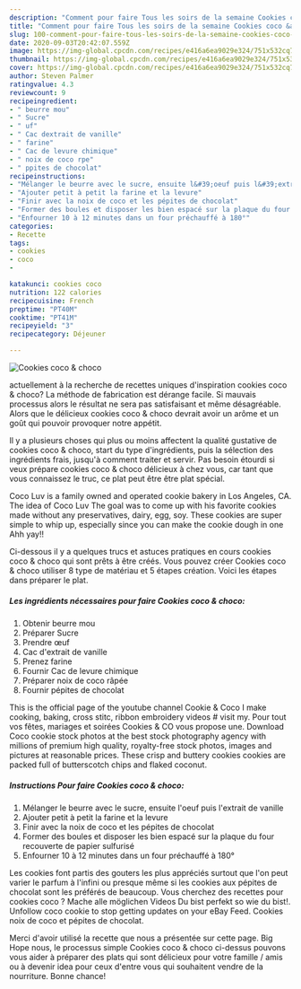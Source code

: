 ```yaml
---
description: "Comment pour faire Tous les soirs de la semaine Cookies coco &amp;amp; choco"
title: "Comment pour faire Tous les soirs de la semaine Cookies coco &amp;amp; choco"
slug: 100-comment-pour-faire-tous-les-soirs-de-la-semaine-cookies-coco-and-amp-choco
date: 2020-09-03T20:42:07.559Z
image: https://img-global.cpcdn.com/recipes/e416a6ea9029e324/751x532cq70/cookies-coco-choco-photo-principale-de-la-recette.jpg
thumbnail: https://img-global.cpcdn.com/recipes/e416a6ea9029e324/751x532cq70/cookies-coco-choco-photo-principale-de-la-recette.jpg
cover: https://img-global.cpcdn.com/recipes/e416a6ea9029e324/751x532cq70/cookies-coco-choco-photo-principale-de-la-recette.jpg
author: Steven Palmer
ratingvalue: 4.3
reviewcount: 9
recipeingredient:
- " beurre mou"
- " Sucre"
- " uf"
- " Cac dextrait de vanille"
- " farine"
- " Cac de levure chimique"
- " noix de coco rpe"
- " ppites de chocolat"
recipeinstructions:
- "Mélanger le beurre avec le sucre, ensuite l&#39;oeuf puis l&#39;extrait de vanille"
- "Ajouter petit à petit la farine et la levure"
- "Finir avec la noix de coco et les pépites de chocolat"
- "Former des boules et disposer les bien espacé sur la plaque du four recouverte de papier sulfurisé"
- "Enfourner 10 à 12 minutes dans un four préchauffé à 180°"
categories:
- Recette
tags:
- cookies
- coco
- 

katakunci: cookies coco  
nutrition: 122 calories
recipecuisine: French
preptime: "PT40M"
cooktime: "PT41M"
recipeyield: "3"
recipecategory: Déjeuner

---
```



![Cookies coco &amp; choco](https://img-global.cpcdn.com/recipes/e416a6ea9029e324/751x532cq70/cookies-coco-choco-photo-principale-de-la-recette.jpg)

actuellement à la recherche de recettes uniques d'inspiration cookies coco &amp; choco? La méthode de fabrication est dérange facile. Si mauvais processus alors le résultat ne sera pas satisfaisant et même désagréable. Alors que le délicieux cookies coco &amp; choco devrait avoir un arôme et un goût qui pouvoir provoquer notre appétit.

Il y a plusieurs choses qui plus ou moins affectent la qualité gustative de cookies coco &amp; choco, start du type d'ingrédients, puis la sélection des ingrédients frais, jusqu'à comment traiter et servir. Pas besoin étourdi si veux prépare cookies coco &amp; choco délicieux à chez vous, car tant que vous connaissez le truc, ce plat peut être être plat spécial.

Coco Luv is a family owned and operated cookie bakery in Los Angeles, CA. The idea of Coco Luv The goal was to come up with his favorite cookies made without any preservatives, dairy, egg, soy. These cookies are super simple to whip up, especially since you can make the cookie dough in one Ahh yay!!


Ci-dessous il y a quelques trucs et astuces pratiques en cours cookies coco &amp; choco qui sont prêts à être créés. Vous pouvez créer Cookies coco &amp; choco utiliser 8 type de matériau et 5 étapes création. Voici les étapes dans préparer le plat.

<!--inarticleads1-->

##### Les ingrédients nécessaires pour faire Cookies coco &amp; choco:

1. Obtenir  beurre mou
1. Préparer  Sucre
1. Prendre  œuf
1.   Cac d&#39;extrait de vanille
1. Prenez  farine
1. Fournir  Cac de levure chimique
1. Préparer  noix de coco râpée
1. Fournir  pépites de chocolat


This is the official page of the youtube channel Cookie &amp; Coco I make cooking, baking, cross stitc, ribbon embroidery videos # visit my. Pour tout vos fêtes, mariages et soirées Cookies &amp; CO vous propose une. Download Coco cookie stock photos at the best stock photography agency with millions of premium high quality, royalty-free stock photos, images and pictures at reasonable prices. These crisp and buttery cookies cookies are packed full of butterscotch chips and flaked coconut. 

<!--inarticleads2-->

##### Instructions Pour faire Cookies coco &amp; choco:

1. Mélanger le beurre avec le sucre, ensuite l&#39;oeuf puis l&#39;extrait de vanille
1. Ajouter petit à petit la farine et la levure
1. Finir avec la noix de coco et les pépites de chocolat
1. Former des boules et disposer les bien espacé sur la plaque du four recouverte de papier sulfurisé
1. Enfourner 10 à 12 minutes dans un four préchauffé à 180°


Les cookies font partis des gouters les plus appréciés surtout que l&#39;on peut varier le parfum à l&#39;infini ou presque même si les cookies aux pépites de chocolat sont les préférés de beaucoup. Vous cherchez des recettes pour cookies coco ? Mache alle möglichen Videos Du bist perfekt so wie du bist!. Unfollow coco cookie to stop getting updates on your eBay Feed. Cookies noix de coco et pépites de chocolat. 


Merci d'avoir utilisé la recette que nous a présentée sur cette page. Big Hope nous, le processus simple Cookies coco &amp; choco ci-dessus pouvons vous aider à préparer des plats qui sont délicieux pour votre famille / amis ou à devenir idea pour ceux d'entre vous qui souhaitent vendre de la nourriture. Bonne chance!
